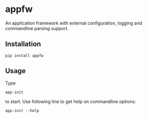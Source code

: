 # appfw

An application framework with external configuration, logging and commandline
parsing support.

## Installation

    pip install appfw

## Usage

Type

    app-init

to start. Use following line to get help on commandline options:

    app-init --help

